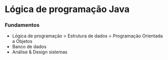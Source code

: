 # Lógica de programação Java

### Fundamentos 

* Lógica de programação > Estrutura de dados > Programação Orientada a Objetos
* Banco de dados
* Análise & Design sistemas
